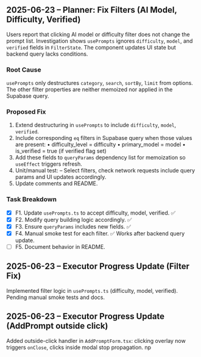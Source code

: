 ## 2025-06-23 – Planner: Fix Filters (AI Model, Difficulty, Verified)
Users report that clicking AI model or difficulty filter does not change the prompt list. Investigation shows `usePrompts` ignores `difficulty`, `model`, and `verified` fields in `FilterState`. The component updates UI state but backend query lacks conditions.

### Root Cause
`usePrompts` only destructures `category`, `search`, `sortBy`, `limit` from options. The other filter properties are neither memoized nor applied in the Supabase query.

### Proposed Fix
1. Extend destructuring in `usePrompts` to include `difficulty`, `model`, `verified`.
2. Include corresponding `eq` filters in Supabase query when those values are present:
   • difficulty_level = difficulty
   • primary_model = model
   • is_verified = true (if verified flag set)
3. Add these fields to `queryParams` dependency list for memoization so `useEffect` triggers refresh.
4. Unit/manual test:
   – Select filters, check network requests include query params and UI updates accordingly.
5. Update comments and README.

### Task Breakdown
- [x] F1. Update `usePrompts.ts` to accept difficulty, model, verified. ✅
- [x] F2. Modify query building logic accordingly. ✅
- [x] F3. Ensure `queryParams` includes new fields. ✅
- [x] F4. Manual smoke test for each filter. ✅ Works after backend query update.
- [ ] F5. Document behavior in README.

## 2025-06-23 – Executor Progress Update (Filter Fix)
Implemented filter logic in `usePrompts.ts` (difficulty, model, verified). Pending manual smoke tests and docs.

## 2025-06-23 – Executor Progress Update (AddPrompt outside click)
Added outside-click handler in `AddPromptForm.tsx`: clicking overlay now triggers `onClose`, clicks inside modal stop propagation.
np